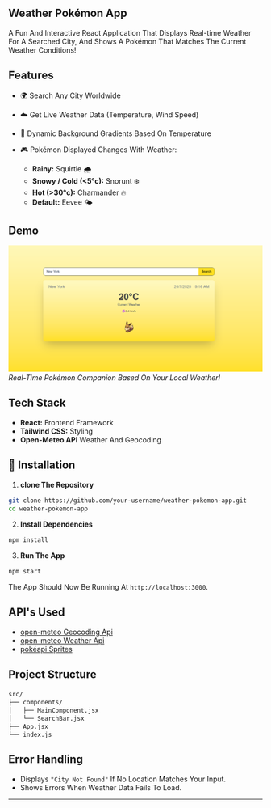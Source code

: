 ## Weather Pokémon App

A Fun And Interactive React Application That Displays Real-time Weather For A Searched City, And Shows A Pokémon That Matches The Current Weather Conditions!

## Features

- 🌍 Search Any City Worldwide
- ☁️ Get Live Weather Data (Temperature, Wind Speed)
- 🧭 Dynamic Background Gradients Based On Temperature
- 🎮 Pokémon Displayed Changes With Weather:

  - **Rainy:** Squirtle 🌧️
  - **Snowy / Cold (<5°c):** Snorunt ❄️
  - **Hot (>30°c):** Charmander 🔥
  - **Default:** Eevee 🌤️

## Demo

![App Screenshot](src\assets\App-Screenshot.png)
_Real-Time Pokémon Companion Based On Your Local Weather!_

## Tech Stack

- **React:** Frontend Framework
- **Tailwind CSS:** Styling
- **Open-Meteo API** Weather And Geocoding

## 🔧 Installation

1. **clone The Repository**

```bash
git clone https://github.com/your-username/weather-pokemon-app.git
cd weather-pokemon-app
```

2. **Install Dependencies**

```bash
npm install
```

3. **Run The App**

```bash
npm start
```

The App Should Now Be Running At `http://localhost:3000`.

## API's Used

- [open-meteo Geocoding Api](Https://open-meteo.com/en/docs/geocoding-api)
- [open-meteo Weather Api](Https://open-meteo.com/en/docs)
- [pokéapi Sprites](Https://github.com/pokeapi/sprites)

## Project Structure

```
src/
├── components/
│   ├── MainComponent.jsx
│   └── SearchBar.jsx
├── App.jsx
└── index.js
```

## Error Handling

- Displays `"City Not Found"` If No Location Matches Your Input.
- Shows Errors When Weather Data Fails To Load.

---
